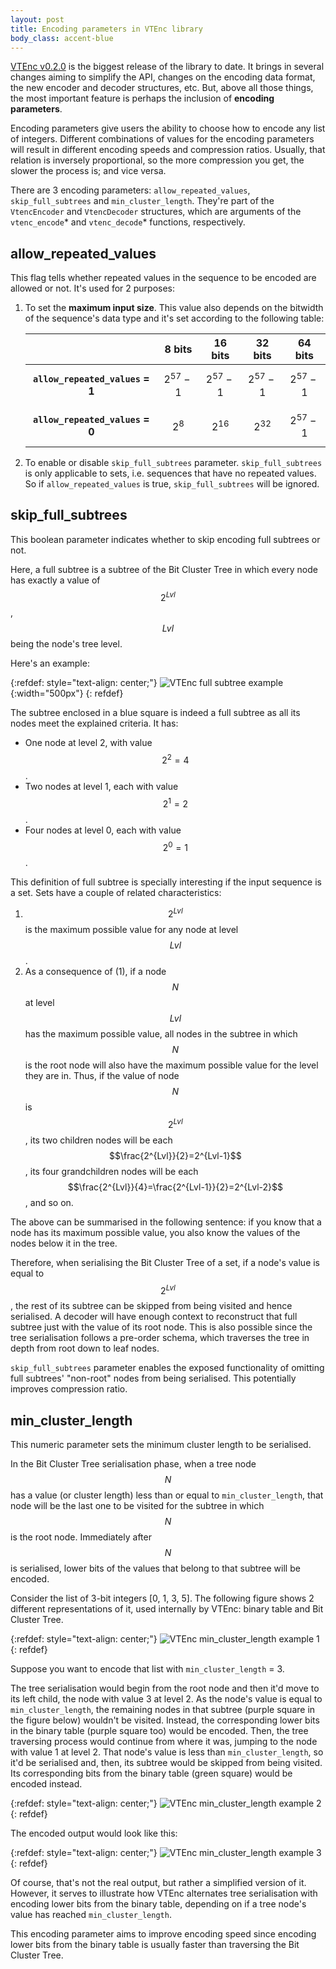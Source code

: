 ```yaml
---
layout: post
title: Encoding parameters in VTEnc library
body_class: accent-blue
---
```


[VTEnc v0.2.0](https://github.com/vteromero/VTEnc/blob/master/CHANGELOG.md#v020) is the biggest release of the library to date. It brings in several changes aiming to simplify the API, changes on the encoding data format, the new encoder and decoder structures, etc. But, above all those things, the most important feature is perhaps the inclusion of **encoding parameters**.

Encoding parameters give users the ability to choose how to encode any list of integers. Different combinations of values for the encoding parameters will result in different encoding speeds and compression ratios. Usually, that relation is inversely proportional, so the more compression you get, the slower the process is; and vice versa.

There are 3 encoding parameters: `allow_repeated_values`, `skip_full_subtrees` and `min_cluster_length`. They're part of the `VtencEncoder` and `VtencDecoder` structures, which are arguments of the `vtenc_encode`* and `vtenc_decode`* functions, respectively.

## allow_repeated_values

This flag tells whether repeated values in the sequence to be encoded are allowed or not. It's used for 2 purposes:

1. To set the **maximum input size**. This value also depends on the bitwidth of the sequence's data type and it's set according to the following table:

   |                               |8 bits|16 bits|32 bits|64 bits|
   |:-----------------------------:|:----:|:-----:|:-----:|:-----:|
   |**`allow_repeated_values` = 1**|$$2^{57}-1$$|$$2^{57}-1$$|$$2^{57}-1$$|$$2^{57}-1$$|
   |**`allow_repeated_values` = 0**|$$2^8$$|$$2^{16}$$|$$2^{32}$$|$$2^{57}-1$$|

2. To enable or disable `skip_full_subtrees` parameter. `skip_full_subtrees` is only applicable to sets, i.e. sequences that have no repeated values. So if `allow_repeated_values` is true, `skip_full_subtrees` will be ignored.

## skip_full_subtrees

This boolean parameter indicates whether to skip encoding full subtrees or not.

Here, a full subtree is a subtree of the Bit Cluster Tree in which every node has exactly a value of $$2^{Lvl}$$, $$Lvl$$ being the node's tree level.

Here's an example:

{:refdef: style="text-align: center;"}
![VTEnc full subtree example](/img/vtenc-full-subtree.png){:width="500px"}
{: refdef}

The subtree enclosed in a blue square is indeed a full subtree as all its nodes meet the explained criteria. It has:
* One node at level 2, with value $$2^2 = 4$$.
* Two nodes at level 1, each with value $$2^1 = 2$$.
* Four nodes at level 0, each with value $$2^0 = 1$$.

This definition of full subtree is specially interesting if the input sequence is a set. Sets have a couple of related characteristics:
1. $$2^{Lvl}$$ is the maximum possible value for any node at level $$Lvl$$.
2. As a consequence of (1), if a node $$N$$ at level $$Lvl$$ has the maximum possible value, all nodes in the subtree in which $$N$$ is the root node will also have the maximum possible value for the level they are in. Thus, if the value of node $$N$$ is $$2^{Lvl}$$, its two children nodes will be each $$\frac{2^{Lvl}}{2}=2^{Lvl-1}$$, its four grandchildren nodes will be each $$\frac{2^{Lvl}}{4}=\frac{2^{Lvl-1}}{2}=2^{Lvl-2}$$, and so on.

The above can be summarised in the following sentence: if you know that a node has its maximum possible value, you also know the values of the nodes below it in the tree.

Therefore, when serialising the Bit Cluster Tree of a set, if a node's value is equal to $$2^{Lvl}$$, the rest of its subtree can be skipped from being visited and hence serialised. A decoder will have enough context to reconstruct that full subtree just with the value of its root node. This is also possible since the tree serialisation follows a pre-order schema, which traverses the tree in depth from root down to leaf nodes.

`skip_full_subtrees` parameter enables the exposed functionality of omitting full subtrees' "non-root" nodes from being serialised. This potentially improves compression ratio.

## min_cluster_length

This numeric parameter sets the minimum cluster length to be serialised.

In the Bit Cluster Tree serialisation phase, when a tree node $$N$$ has a value (or cluster length) less than or equal to `min_cluster_length`, that node will be the last one to be visited for the subtree in which $$N$$ is the root node. Immediately after $$N$$ is serialised, lower bits of the values that belong to that subtree will be encoded.

Consider the list of 3-bit integers [0, 1, 3, 5]. The following figure shows 2 different representations of it, used internally by VTEnc: binary table and Bit Cluster Tree.

{:refdef: style="text-align: center;"}
![VTEnc min_cluster_length example 1](/img/vtenc-min-cluster-length-1.png)
{: refdef}

Suppose you want to encode that list with `min_cluster_length` = 3.

The tree serialisation would begin from the root node and then it'd move to its left child, the node with value 3 at level 2. As the node's value is equal to `min_cluster_length`, the remaining nodes in that subtree (purple square in the figure below) wouldn't be visited. Instead, the corresponding lower bits in the binary table (purple square too) would be encoded. Then, the tree traversing process would continue from where it was, jumping to the node with value 1 at level 2. That node's value is less than `min_cluster_length`, so it'd be serialised and, then, its subtree would be skipped from being visited. Its corresponding bits from the binary table (green square) would be encoded instead.

{:refdef: style="text-align: center;"}
![VTEnc min_cluster_length example 2](/img/vtenc-min-cluster-length-2.png)
{: refdef}

The encoded output would look like this:

{:refdef: style="text-align: center;"}
![VTEnc min_cluster_length example 3](/img/vtenc-min-cluster-length-3.png)
{: refdef}

Of course, that's not the real output, but rather a simplified version of it. However, it serves to illustrate how VTEnc alternates tree serialisation with encoding lower bits from the binary table, depending on if a tree node's value has reached `min_cluster_length`.

This encoding parameter aims to improve encoding speed since encoding lower bits from the binary table is usually faster than traversing the Bit Cluster Tree.
